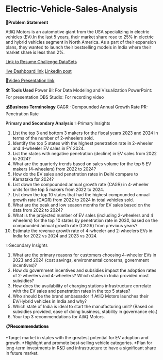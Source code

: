 # Electric-Vehicle-Sales-Analysis
**📝Problem Statement**
  
  AtliQ Motors is an automotive giant from the USA specializing in electric vehicles (EV).In the last 5 years, their market share rose to 25% in electric and hybrid vehicles segment in North America. As a part of their expansion plans, they wanted to launch their bestselling models in India where their market share is less than 2%.

[Link to Resume Challenge DataSets](12-https://codebasics.io/challenge/codebasics-resume-project-challenge)

[live Dashboard link](https://app.powerbi.com/view?r=eyJrIjoiNDMxYWRiYjktZTljZi00MGRlLWFiZTEtMjM2MDc3N2NmMzcyIiwidCI6ImM2ZTU0OWIzLTVmNDUtNDAzMi1hYWU5LWQ0MjQ0ZGM1YjJjNCJ9&pageName=b1a74083ede1dad7a60d)
[LinkedIn post](https://www.linkedin.com/posts/mounika-vemula9423_%3F%3F%3F%3F%3F%3F%3F%3F-%3F%3F%3F%3F%3F%3F%3F-%3F%3F%3F%3F%3F-activity-7231238639509286912-26Iy?utm_source=share&utm_medium=member_desktop)

🎥[Video Presentation link](https://lnkd.in/g9VXHrVi)

**🛠 Tools Used**
Power BI: For Data Modeling and Visualization
PowerPoint: For presentation
OBS Studio: For recording video

**💰Business Terminology**
CAGR -Compounded Annual Growth Rate
PR-Penetration Rate

**Primary and Secondary Analysis**
✨Primary Insights
  1. List the top 3 and bottom 3 makers for the fiscal years 2023 and 2024 in terms of the number of 2-wheelers sold. 
  2. Identify the top 5 states with the highest penetration rate in 2-wheeler and 4-wheeler EV sales in FY 2024. 
  3. List the states with negative penetration (decline) in EV sales from 2022 to 2024? 
  4. What are the quarterly trends based on sales volume for the top 5 EV makers (4-wheelers) from 2022 to 2024? 
  5. How do the EV sales and penetration rates in Delhi compare to Karnataka for 2024? 
  6. List down the compounded annual growth rate (CAGR) in 4-wheeler units for the top 5 makers from 2022 to 2024. 
  7. List down the top 10 states that had the highest compounded annual growth rate (CAGR) from 2022 to 2024 in total vehicles sold. 
  8. What are the peak and low season months for EV sales based on the data from 2022 to 2024? 
  9. What is the projected number of EV sales (including 2-wheelers and 4 wheelers) for the top 10 states by penetration rate in 2030, based   on the compounded annual growth rate (CAGR) from previous years? 
  10. Estimate the revenue growth rate of 4-wheeler and 2-wheelers EVs in India for 2022 vs 2024 and 2023 vs 2024.

✨Secondary Insights
  1. What are the primary reasons for customers choosing 4-wheeler EVs in 2023 and 2024 (cost savings, environmental concerns, government 
  incentives)? 
  2. How do government incentives and subsidies impact the adoption rates of 2-wheelers and 4-wheelers? Which states in India provided       most subsidies? 
  3. How does the availability of charging stations infrastructure correlate with the EV sales and penetration rates in the top 5 states? 
  4. Who should be the brand ambassador if AtliQ Motors launches their EV/Hybrid vehicles in India and why? 
  5. Which state of India is ideal to start the manufacturing unit? (Based on subsidies provided, ease of doing business, stability in       governance etc.) 
  6. Your top 3 recommendations for AtliQ Motors.

**📋𝐑𝐞𝐜𝐨𝐦𝐦𝐞𝐧𝐝𝐚𝐭𝐢𝐨𝐧𝐬**

*Target market in  states with the greatest potential for EV adoption and growth.
*Highlight and promote best-selling vehicle categories.
*Plan for long-term investments in R&D and infrastructure to have a significant share in future market.
